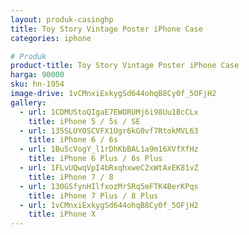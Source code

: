 ```yaml
---
layout: produk-casinghp
title: Toy Story Vintage Poster iPhone Case
categories: iphone

# Produk
product-title: Toy Story Vintage Poster iPhone Case
harga: 90000
sku: hn-1954
image-drive: 1vCMnxiExkygSd644ohqB8Cy0f_5OFjH2
gallery:
  - url: 1CDMUStoQIgaE7EWORUMj6i98Uu1BcCLx
    title: iPhone 5 / 5s / SE
  - url: 135SLUYOSCVFX1Ugr6kG0vf7RtokMVL63
    title: iPhone 6 / 6s
  - url: 1Bu5cVogY_l1rDhKbBAL1a9m16XVfXfHz
    title: iPhone 6 Plus / 6s Plus
  - url: 1FLvUQwqVpI4bRxqhxweC2xWtAxEK81vZ
    title: iPhone 7 / 8
  - url: 130GSfynHIlfxozMrSRq5mFTK4BerKPqs
    title: iPhone 7 Plus / 8 Plus
  - url: 1vCMnxiExkygSd644ohqB8Cy0f_5OFjH2
    title: iPhone X
---
```

